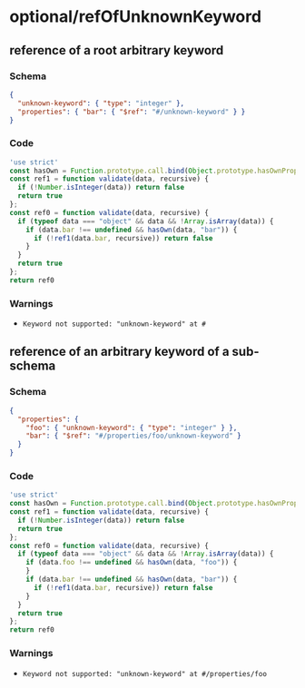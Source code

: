 # optional/refOfUnknownKeyword

## reference of a root arbitrary keyword 

### Schema

```json
{
  "unknown-keyword": { "type": "integer" },
  "properties": { "bar": { "$ref": "#/unknown-keyword" } }
}
```

### Code

```js
'use strict'
const hasOwn = Function.prototype.call.bind(Object.prototype.hasOwnProperty);
const ref1 = function validate(data, recursive) {
  if (!Number.isInteger(data)) return false
  return true
};
const ref0 = function validate(data, recursive) {
  if (typeof data === "object" && data && !Array.isArray(data)) {
    if (data.bar !== undefined && hasOwn(data, "bar")) {
      if (!ref1(data.bar, recursive)) return false
    }
  }
  return true
};
return ref0
```

### Warnings

 * `Keyword not supported: "unknown-keyword" at #`


## reference of an arbitrary keyword of a sub-schema

### Schema

```json
{
  "properties": {
    "foo": { "unknown-keyword": { "type": "integer" } },
    "bar": { "$ref": "#/properties/foo/unknown-keyword" }
  }
}
```

### Code

```js
'use strict'
const hasOwn = Function.prototype.call.bind(Object.prototype.hasOwnProperty);
const ref1 = function validate(data, recursive) {
  if (!Number.isInteger(data)) return false
  return true
};
const ref0 = function validate(data, recursive) {
  if (typeof data === "object" && data && !Array.isArray(data)) {
    if (data.foo !== undefined && hasOwn(data, "foo")) {
    }
    if (data.bar !== undefined && hasOwn(data, "bar")) {
      if (!ref1(data.bar, recursive)) return false
    }
  }
  return true
};
return ref0
```

### Warnings

 * `Keyword not supported: "unknown-keyword" at #/properties/foo`

